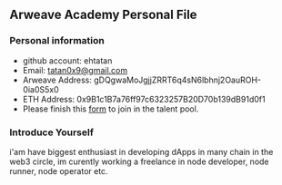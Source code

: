 ## Arweave Academy Personal File

### Personal information

- github account: ehtatan
- Email: tatan0x9@gmail.com
- Arweave Address: gDQgwaMoJgjjZRRT6q4sN6lbhnj2OauROH-0ia0S5x0
- ETH Address: 0x9B1c1B7a76ff97c6323257B20D70b139dB91d0f1
- Please finish this [form](https://docs.google.com/forms/d/e/1FAIpQLSfWA5fIIcBgmRppm3jNz5vmf9Mai_QMVil-2pO4r7YKn_Zhtw/viewform?usp=sf_link) to join in the talent pool.

### Introduce Yourself
 i'am have biggest enthusiast in developing dApps in many chain in the web3 circle, im curently working a freelance in node developer, node runner, node operator etc.

